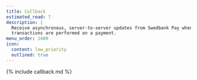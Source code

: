```yaml
---
title: Callback
estimated_read: 7
description: |
  Receive asynchronous, server-to-server updates from Swedbank Pay when
  transactions are performed on a payment.
menu_order: 1400
icon:
  content: low_priority
  outlined: true
---
```


{% include callback.md %}
